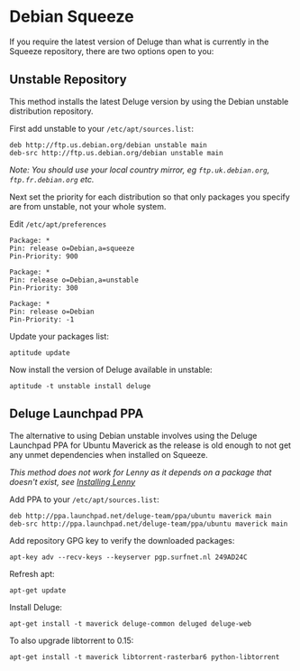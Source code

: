 # Debian Squeeze

If you require the latest version of Deluge than what is currently in the Squeeze repository, there are two options open to you:

## Unstable Repository

This method installs the latest Deluge version by using the Debian unstable distribution repository.

First add unstable to your `/etc/apt/sources.list`:

```
deb http://ftp.us.debian.org/debian unstable main
deb-src http://ftp.us.debian.org/debian unstable main
```
*Note: You should use your local country mirror, eg `ftp.uk.debian.org`, `ftp.fr.debian.org` etc.*

Next set the priority for each distribution so that only packages you specify are from unstable, not your whole system.

Edit `/etc/apt/preferences`

```
Package: *
Pin: release o=Debian,a=squeeze
Pin-Priority: 900

Package: *
Pin: release o=Debian,a=unstable
Pin-Priority: 300

Package: *
Pin: release o=Debian
Pin-Priority: -1
```

Update your packages list:

```
aptitude update
```

Now install the version of Deluge available in unstable:

```
aptitude -t unstable install deluge
```


## Deluge Launchpad PPA
The alternative to using Debian unstable involves using the Deluge Launchpad PPA for Ubuntu Maverick as the release is old enough to not get any unmet dependencies when installed on Squeeze.

*This method does not work for Lenny as it depends on a package that doesn't exist, see [Installing Lenny](/installing-linux-debian/lenny)*

Add PPA to your `/etc/apt/sources.list`:

```
deb http://ppa.launchpad.net/deluge-team/ppa/ubuntu maverick main
deb-src http://ppa.launchpad.net/deluge-team/ppa/ubuntu maverick main
```

Add repository GPG key to verify the downloaded packages:

```
apt-key adv --recv-keys --keyserver pgp.surfnet.nl 249AD24C
```

Refresh apt:

```
apt-get update
```

Install Deluge:

```
apt-get install -t maverick deluge-common deluged deluge-web
```

To also upgrade libtorrent to 0.15:

```
apt-get install -t maverick libtorrent-rasterbar6 python-libtorrent
```